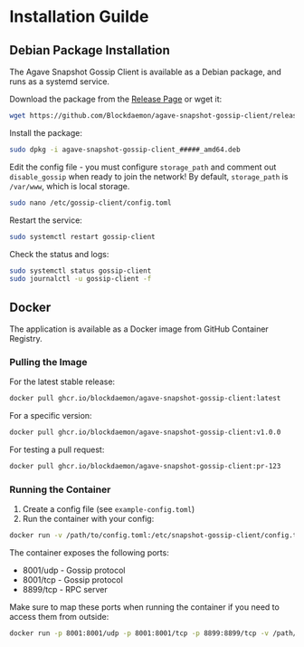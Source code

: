 # Installation Guilde
## Debian Package Installation

The Agave Snapshot Gossip Client is available as a Debian package, and runs as a systemd service.

Download the package from the [Release Page](https://github.com/Blockdaemon/agave-snapshot-gossip-client/releases) or wget it:

```bash
wget https://github.com/Blockdaemon/agave-snapshot-gossip-client/releases/download/v#####/agave-snapshot-gossip-client_1.0.0_amd64.deb
```

Install the package:
```bash
sudo dpkg -i agave-snapshot-gossip-client_#####_amd64.deb
```

Edit the config file - you must configure `storage_path` and comment out `disable_gossip` when ready to join the network! By default, `storage_path` is `/var/www`, which is local storage.
```bash
sudo nano /etc/gossip-client/config.toml
```

Restart the service:
```bash
sudo systemctl restart gossip-client
```

Check the status and logs:
```bash
sudo systemctl status gossip-client
sudo journalctl -u gossip-client -f
```

## Docker

The application is available as a Docker image from GitHub Container Registry.

### Pulling the Image

For the latest stable release:
```bash
docker pull ghcr.io/blockdaemon/agave-snapshot-gossip-client:latest
```

For a specific version:
```bash
docker pull ghcr.io/blockdaemon/agave-snapshot-gossip-client:v1.0.0
```

For testing a pull request:
```bash
docker pull ghcr.io/blockdaemon/agave-snapshot-gossip-client:pr-123
```

### Running the Container

1. Create a config file (see `example-config.toml`)
2. Run the container with your config:
```bash
docker run -v /path/to/config.toml:/etc/snapshot-gossip-client/config.toml ghcr.io/blockdaemon/agave-snapshot-gossip-client:latest
```

The container exposes the following ports:
- 8001/udp - Gossip protocol
- 8001/tcp - Gossip protocol
- 8899/tcp - RPC server

Make sure to map these ports when running the container if you need to access them from outside:
```bash
docker run -p 8001:8001/udp -p 8001:8001/tcp -p 8899:8899/tcp -v /path/to/config.toml:/etc/snapshot-gossip-client/config.toml ghcr.io/blockdaemon/agave-snapshot-gossip-client:latest
```
